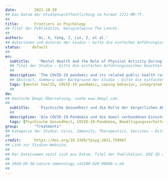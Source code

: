 ```yaml
---
date:        2021-10-20
## Das Datum der Studienveröffentlichung im Format JJJJ-MM-TT.
##
title:       Frontiers in Psychology
## Titel der Publikation, beispielweise The Lancet.
##
authors:      'Ai, X, Yang, J, Lin, Z, et al.'
## Autorinnen und Autoren der Studie – bitte die einfachen Anführungszeichen beachten!
status:     default
##
en:
  subtitle:    'Mental Health and the Role of Physical Activity During the COVID-19 Pandemic'
  ## Titel der Studie – bitte die einfachen Anführungszeichen beachten!
  ##
  description: 'The COVID-19 pandemic and its related public health restrictions are having an increasingly serious impact on mental health, and measures need to be taken to curb this trend. The positive relationship between physical exercise and mental health has been well-established, but during the COVID-19 pandemic, with various restrictions, the space and facilities for physical exercise are limited. This article explores the relationship between physical exercise and mental health during the COVID-19 pandemic based on the latest research findings published in 2019-2021. We offer a novel model that consists of three central arguments. First, physical exercises during COVID-19, especially supervised exercises, are conducive to enhancing happiness and improving mental health. Second, physical exercise reduces people’s anxiety, sadness and depression during the COVID-19 pandemic. Third, the maintenance and improvement of mental health are related to the intensity and frequency of physical exercise. Intensive and frequent physical exercise are conducive to maintaining mental health. Finally, this article proposes important directions for future research.'
  ## Abstract, Summary oder Background der Studie – bitte die einfachen Anführungszeichen beachten!
  tags: [mental health, COVID-19 pandemic, coping behavior, integrated framework, physical activity]
  ##
de: 
## Deutsche DeepL-Übersetzung, siehe www.deepl.com.
##
  subtitle:    'Psychische Gesundheit und die Rolle der körperlichen Aktivität während der COVID-19-Pandemie'
  ##
  description: 'Die COVID-19-Pandemie und die damit verbundenen Einschränkungen der öffentlichen Gesundheit haben zunehmend schwerwiegende Auswirkungen auf die psychische Gesundheit, und es müssen Maßnahmen ergriffen werden, um diesen Trend zu bremsen. Der positive Zusammenhang zwischen körperlicher Betätigung und psychischer Gesundheit ist hinlänglich bekannt, aber während der COVID-19-Pandemie sind der Raum und die Möglichkeiten für körperliche Betätigung aufgrund verschiedener Einschränkungen begrenzt. In diesem Artikel wird der Zusammenhang zwischen körperlicher Bewegung und psychischer Gesundheit während der COVID-19-Pandemie auf der Grundlage der neuesten, 2019-2021 veröffentlichten Forschungsergebnisse untersucht. Wir stellen ein neues Modell vor, das aus drei zentralen Argumenten besteht. Erstens: Körperliche Bewegung während der COVID-19-Pandemie, insbesondere angeleitete Übungen, fördern das Glücksempfinden und die psychische Gesundheit. Zweitens: Körperliche Bewegung verringert die Angst, Traurigkeit und Depression der Menschen während der COVID-19-Pandemie. Drittens hängen die Erhaltung und Verbesserung der psychischen Gesundheit mit der Intensität und Häufigkeit der körperlichen Betätigung zusammen. Intensive und häufige körperliche Betätigung ist für die Erhaltung der psychischen Gesundheit förderlich. Abschließend werden in diesem Artikel wichtige Hinweise für die künftige Forschung gegeben.'
  tags: [Psychische Gesundheit, COVID-19-Pandemie, Bewältigungsverhalten, integrierter Rahmen, körperliche Aktivität]
group:       "Treatments"
## Kategorie der Studie: Virus, Immunity, Therapeutics, Vaccines – bitte die Anführungszeichen beachten!
##
credit:      https://doi.org/10.3389/fpsyg.2021.759987
## Link zur Studien-Website.
##
## Der Dateinamen setzt sich aus Datum, Titel der Publikation, DOI-ID der Studie (nach dem letzten Slash) und der Dateiendung zusammen. Bitte den Unterstrich vor der DOI-ID beachten!
##
## 2020-09-30-nature-immunology_s41590-020-00808-x.md
##
---
```

<object data="{{ page.link }}" style='height:calc(100vh - 400px); width: 100%' type='application/pdf'></object>

